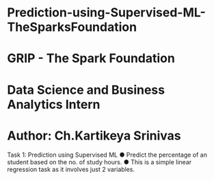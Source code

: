 # Prediction-using-Supervised-ML-TheSparksFoundation

# GRIP - The Spark Foundation

# Data Science and Business Analytics Intern

# Author: Ch.Kartikeya Srinivas
Task 1: Prediction using Supervised ML 
● Predict the percentage of an student based on the no. of study hours. 
● This is a simple linear regression task as it involves just 2 variables.
